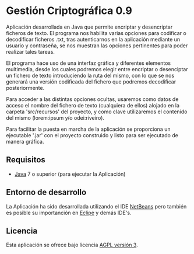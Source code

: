 Gestión Criptográfica 0.9
================================

Aplicación desarrollada en Java que permite encriptar y desencriptar ficheros de texto.
El programa nos habilita varias opciones para codificar o decodificar ficheros .txt,
tras autenticarnos en la aplicación mediante un usuario y contraseña, se nos muestran
las opciones pertinentes para poder realizar tales tareas.

El programa hace uso de una interfaz gráfica y diferentes elementos multimedia, desde los
cuales podremos elegir entre encriptar o desenciptar un fichero de texto introduciendo 
la ruta del mismo, con lo que se nos generará una versión codificada del fichero que 
podremos decodificar posteriormente.

Para acceder a las distintas opciones ocultas, usaremos como datos de acceso el nombre 
del fichero de texto (cualquiera de ellos) alojado en la carpeta 'src/recursos' del proyecto,
y como clave utilizaremos el contenido del mismo (lorem:ipsum y/o odei:riveiro).

Para facilitar la puesta en marcha de la aplicación se proporciona un ejecutable '.jar' con el 
proyecto construido y listo para ser ejecutado de manera gráfica.

## Requisitos
- [Java] 7 o superior (para ejecutar la Aplicación)

## Entorno de desarrollo
La Aplicación ha sido desarrollada utilizando el IDE [NetBeans] pero también es posible su 
importanción en [Eclipe] y demás IDE's.


## Licencia
Esta aplicación se ofrece bajo licencia [AGPL versión 3].

[AGPL versión 3]: http://www.gnu.org/licenses/agpl.html
[NetBeans]: https://netbeans.org/
[Eclipe]: https://eclipse.org/
[Java]: https://www.java.com/